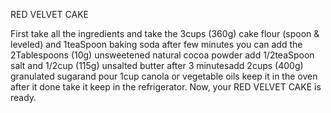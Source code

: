 RED VELVET CAKE

First take all the ingredients and take the 3cups (360g) cake flour (spoon & leveled) and 1teaSpoon baking soda after few minutes you can add the 2Tablespoons (10g) unsweetened natural cocoa powder add 1/2teaSpoon salt and 1/2cup (115g) unsalted butter after 3 minutesadd 2cups (400g) granulated sugarand pour 1cup canola or vegetable oils keep it in the oven after it done take it keep in the refrigerator. Now, your RED VELVET CAKE is ready.
